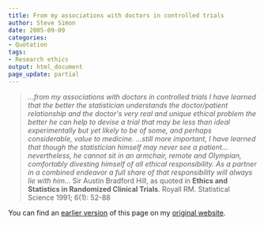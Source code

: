 ```yaml
---
title: From my associations with doctors in controlled trials
author: Steve Simon
date: 2005-09-09
categories:
- Quotation
tags:
- Research ethics
output: html_document
page_update: partial
---
```

> *\...from my associations with doctors in controlled trials I have
> learned that the better the statistician understands the
> doctor/patient relationship and the doctor's very real and unique
> ethical problem the better he can help to devise a trial that may be
> less than ideal experimentally but yet likely to be of some, and
> perhaps considerable, value to medicine. \...still more important, I
> have learned that though the statistician himself may never see a
> patient\... nevertheless, he cannot sit in an armchair, remote and
> Olympian, comfortably divesting himself of all ethical responsibility.
> As a partner in a combined endeavor a full share of that
> responsibility will always lie with him\...* Sir Austin Bradford Hill,
> as quoted in **Ethics and Statistics in Randomized Clinical Trials**.
> Royall RM. Statistical Science 1991; 6(1): 52-88

You can find an [earlier version][sim1] of this page on my [original website][sim2].


[sim1]: http://www.pmean.com/05/FromMyAssociations.html
[sim2]: http://www.pmean.com/original_site.html

